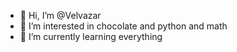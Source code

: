 - 👋 Hi, I’m @Velvazar
- 👀 I’m interested in chocolate and python and math
- 🌱 I’m currently learning everything


<!---
Velvazar/Velvazar is a ✨ special ✨ repository because its `README.md` (this file) appears on your GitHub profile.
You can click the Preview link to take a look at your changes.
--->

